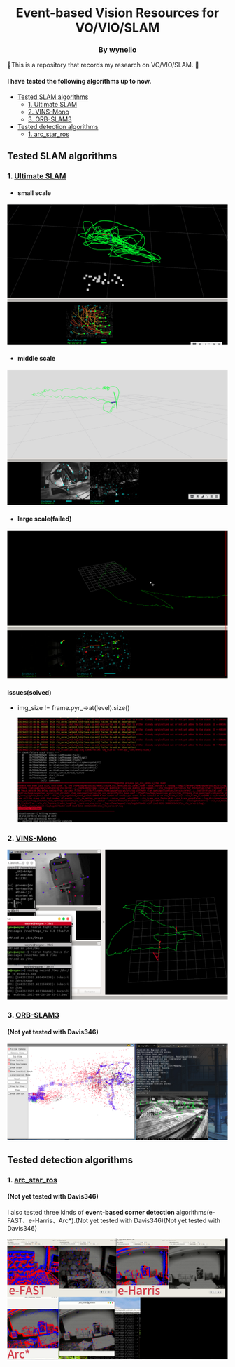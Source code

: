 <div align="center">

# Event-based Vision Resources for VO/VIO/SLAM

### By [wynelio](https://github.com/wynelio)

</div>


:ice_cream:This is a repository that records my research on VO/VIO/SLAM. :ice_cream:

#### I have tested the following algorithms up to now.

- [Tested SLAM algorithms](#Tested-SLAM-algorithms)
  - [1. Ultimate SLAM](#1-Ultimate-SLAM)
  - [2. VINS-Mono](#2-VINS-Mono)
  - [3. ORB-SLAM3](#3-ORB-SLAM3)
- [Tested detection algorithms](#Tested-detection-algorithms)
  - [1. arc_star_ros](#1-arc_star_ros)

## Tested SLAM algorithms

### 1. [Ultimate SLAM](https://github.com/uzh-rpg/rpg_ultimate_slam_open)

- #### small scale

![](image/ultimate_slam_324_3.png)

- #### middle scale

![](image/ultimate_slam_324_1.png)

- #### large scale(failed)

![](image/ultimate_slam_large_scale.png)

#### issues(solved)

- img_size != frame.pyr_->at(level).size()

  ![](image/ultimate_slam_issue1.png)

### 2. [VINS-Mono](https://github.com/HKUST-Aerial-Robotics/VINS-Mono)

![](image/VINS_324_1.png)

### 3. [ORB-SLAM3](https://github.com/UZ-SLAMLab/ORB_SLAM3)

#### (Not yet tested with Davis346)

![](image/ORM_SLAM3_MH01.png)



## Tested detection algorithms

### 1. [arc_star_ros](https://github.com/ialzugaray/arc_star_ros)

#### (Not yet tested with Davis346)

I also tested three kinds of **event-based corner detection** algorithms(e-FAST、e-Harris、Arc*).(Not yet tested with Davis346)(Not yet tested with Davis346)

![](image/arcstar.png)